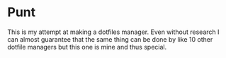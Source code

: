 # Punt
This is my attempt at making a dotfiles manager. 
Even without research I can almost guarantee that the same thing can be done by like 10 other dotfile managers but this one is mine and thus special.
